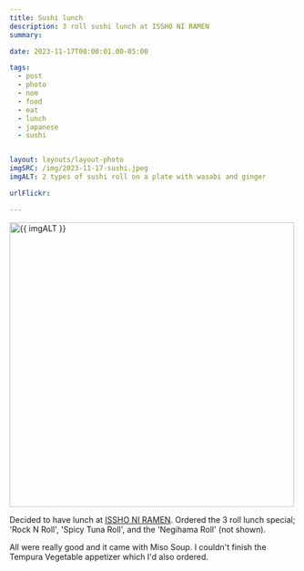 ```yaml
---
title: Sushi lunch
description: 3 roll sushi lunch at ISSHO NI RAMEN
summary:

date: 2023-11-17T00:00:01.00-05:00

tags:
  - post
  - photo
  - nom
  - food
  - eat
  - lunch
  - japanese
  - sushi


layout: layouts/layout-photo
imgSRC: /img/2023-11-17-sushi.jpeg
imgALT: 2 types of sushi roll on a plate with wasabi and ginger

urlFlickr:

---
```

<p><img class="u-photo img-polaroid" src="{{ imgSRC }}" alt="{{ imgALT }}" width="500" height="500"></p>

Decided to have lunch at <a href="https://www.isshoniramen.com" title="">ISSHO NI RAMEN</a>.  Ordered the 3 roll lunch special; 'Rock N Roll', 'Spicy Tuna Roll', and the 'Negihama Roll' (not shown).

All were really good and it came with Miso Soup. I couldn't finish the Tempura Vegetable appetizer which I'd also ordered.